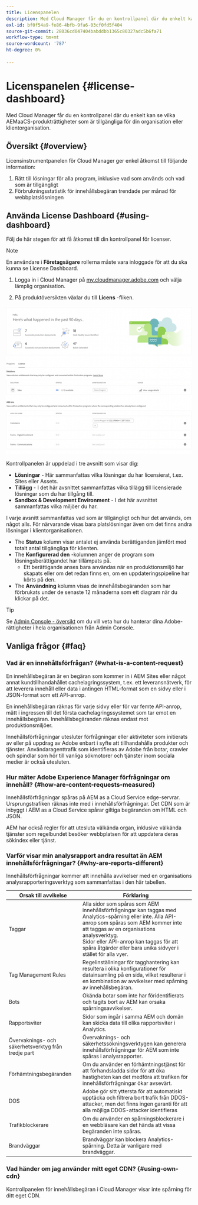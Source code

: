 ```yaml
---
title: Licenspanelen
description: Med Cloud Manager får du en kontrollpanel där du enkelt kan se vilka AEMaaCS-produkträttigheter som är tillgängliga för din organisation eller klientorganisation.
exl-id: bf0f54a9-fe86-4bfb-9fa6-03cf0fd5f404
source-git-commit: 28036cd047404babddbb1365c80327adc5b6fa71
workflow-type: tm+mt
source-wordcount: '787'
ht-degree: 0%

---
```


# Licenspanelen {#license-dashboard}

Med Cloud Manager får du en kontrollpanel där du enkelt kan se vilka AEMaaCS-produkträttigheter som är tillgängliga för din organisation eller klientorganisation.

## Översikt {#overview}

Licensinstrumentpanelen för Cloud Manager ger enkel åtkomst till följande information:

1. Rätt till lösningar för alla program, inklusive vad som används och vad som är tillgängligt
1. Förbrukningsstatistik för innehållsbegäran trendade per månad för webbplatslösningen

## Använda License Dashboard {#using-dashboard}

Följ de här stegen för att få åtkomst till din kontrollpanel för licenser.

>[!NOTE]
>
>En användare i **Företagsägare** rollerna måste vara inloggade för att du ska kunna se License Dashboard.

1. Logga in i Cloud Manager på [my.cloudmanager.adobe.com](https://my.cloudmanager.adobe.com/) och välja lämplig organisation.

1. På produktöversikten växlar du till **Licens** -fliken.

![Licenspanelen](assets/license-dashboard.png)

Kontrollpanelen är uppdelad i tre avsnitt som visar dig:

* **Lösningar** - Här sammanfattas vilka lösningar du har licensierat, t.ex. Sites eller Assets.
* **Tillägg** - I det här avsnittet sammanfattas vilka tillägg till licensierade lösningar som du har tillgång till.
* **Sandbox &amp; Development Environment** - I det här avsnittet sammanfattas vilka miljöer du har.

I varje avsnitt sammanfattas vad som är tillgängligt och hur det används, om något alls. För närvarande visas bara platslösningar även om det finns andra lösningar i klientorganisationen.

* The **Status** kolumn visar antalet ej använda berättiganden jämfört med totalt antal tillgängliga för klienten.
* The **Konfigurerad den** -kolumnen anger de program som lösningsberättigandet har tillämpats på.
   * Ett berättigande anses bara användas när en produktionsmiljö har skapats eller om det redan finns en, om en uppdateringspipeline har körts på den.
* The **Användning** kolumn visas de innehållsbegäranden som har förbrukats under de senaste 12 månaderna som ett diagram när du klickar på det.

>[!TIP]
>
>Se [Admin Console - översikt](https://helpx.adobe.com/enterprise/using/admin-console.html) om du vill veta hur du hanterar dina Adobe-rättigheter i hela organisationen från Admin Console.

## Vanliga frågor {#faq}

### Vad är en innehållsförfrågan? {#what-is-a-content-request}

En innehållsbegäran är en begäran som kommer in i AEM Sites eller något annat kundtillhandahållet cachelagringssystem, t.ex. ett leveransnätverk, för att leverera innehåll eller data i antingen HTML-format som en sidvy eller i JSON-format som ett API-anrop.

En innehållsbegäran räknas för varje sidvy eller för var femte API-anrop, mätt i ingressen till det första cachelagringssystemet som tar emot en innehållsbegäran. Innehållsbegäranden räknas endast mot produktionsmiljöer.

Innehållsförfrågningar utesluter förfrågningar eller aktiviteter som initierats av eller på uppdrag av Adobe enbart i syfte att tillhandahålla produkter och tjänster. Användaragenttrafik som identifieras av Adobe från botar, crawler och spindlar som hör till vanliga sökmotorer och tjänster inom sociala medier är också utesluten.

### Hur mäter Adobe Experience Manager förfrågningar om innehåll? {#how-are-content-requests-measured}

Innehållsförfrågningar spåras på AEM as a Cloud Service edge-servrar. Ursprungstrafiken räknas inte med i innehållsförfrågningar. Det CDN som är inbyggt i AEM as a Cloud Service spårar giltiga begäranden om HTML och JSON.

AEM har också regler för att utesluta välkända organ, inklusive välkända tjänster som regelbundet besöker webbplatsen för att uppdatera deras sökindex eller tjänst.

### Varför visar min analysrapport andra resultat än AEM innehållsförfrågningar? {#why-are-reports-different}

Innehållsförfrågningar kommer att innehålla avvikelser med en organisations analysrapporteringsverktyg som sammanfattas i den här tabellen.

| Orsak till avvikelse | Förklaring |
|---|---|
| Taggar | Alla sidor som spåras som AEM innehållsförfrågningar kan taggas med Analytics-spårning eller inte. Alla API-anrop som spåras som AEM kommer inte att taggas av en organisations analysverktyg.<br>Sidor eller API-anrop kan taggas för att spåra åtgärder eller bara unika sidvyer i stället för alla vyer. |
| Tag Management Rules | Regelinställningar för tagghantering kan resultera i olika konfigurationer för datainsamling på en sida, vilket resulterar i en kombination av avvikelser med spårning av innehållsbegäran. |
| Bots | Okända botar som inte har föridentifierats och tagits bort av AEM kan orsaka spårningsavvikelser. |
| Rapportsviter | Sidor som ingår i samma AEM och domän kan skicka data till olika rapportsviter i Analytics. |
| Övervaknings- och säkerhetsverktyg från tredje part | Övervaknings- och säkerhetssökningsverktygen kan generera innehållsförfrågningar för AEM som inte spåras i analysrapporter. |
| Förhämtningsbegäranden | Om du använder en förhämtningstjänst för att förhandsladda sidor för att öka hastigheten kan det medföra att trafiken för innehållsförfrågningar ökar avsevärt. |
| DOS | Adobe gör sitt yttersta för att automatiskt upptäcka och filtrera bort trafik från DDOS-attacker, men det finns ingen garanti för att alla möjliga DDOS-attacker identifieras |
| Trafikblockerare | Om du använder en spårningsblockerare i en webbläsare kan det hända att vissa begäranden inte spåras. |
| Brandväggar | Brandväggar kan blockera Analytics-spårning. Detta är vanligare med brandväggar. |

### Vad händer om jag använder mitt eget CDN? {#using-own-cdn}

Kontrollpanelen för innehållsbegäran i Cloud Manager visar inte spårning för ditt eget CDN.
